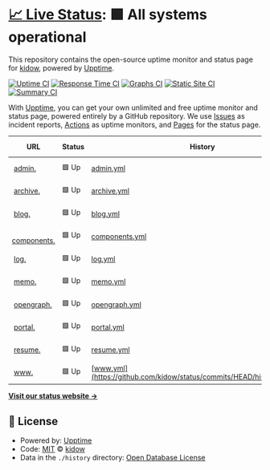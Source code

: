 # [📈 Live Status](https://status.kidow.me): <!--live status--> **🟩 All systems operational**

This repository contains the open-source uptime monitor and status page for [kidow](https://kidow.me), powered by [Upptime](https://github.com/upptime/upptime).

[![Uptime CI](https://github.com/kidow/status/workflows/Uptime%20CI/badge.svg)](https://github.com/kidow/status/actions?query=workflow%3A%22Uptime+CI%22)
[![Response Time CI](https://github.com/kidow/status/workflows/Response%20Time%20CI/badge.svg)](https://github.com/kidow/status/actions?query=workflow%3A%22Response+Time+CI%22)
[![Graphs CI](https://github.com/kidow/status/workflows/Graphs%20CI/badge.svg)](https://github.com/kidow/status/actions?query=workflow%3A%22Graphs+CI%22)
[![Static Site CI](https://github.com/kidow/status/workflows/Static%20Site%20CI/badge.svg)](https://github.com/kidow/status/actions?query=workflow%3A%22Static+Site+CI%22)
[![Summary CI](https://github.com/kidow/status/workflows/Summary%20CI/badge.svg)](https://github.com/kidow/status/actions?query=workflow%3A%22Summary+CI%22)

With [Upptime](https://upptime.js.org), you can get your own unlimited and free uptime monitor and status page, powered entirely by a GitHub repository. We use [Issues](https://github.com/kidow/status/issues) as incident reports, [Actions](https://github.com/kidow/status/actions) as uptime monitors, and [Pages](https://status.kidow.me) for the status page.

<!--start: status pages-->
<!-- This summary is generated by Upptime (https://github.com/upptime/upptime) -->
<!-- Do not edit this manually, your changes will be overwritten -->
<!-- prettier-ignore -->
| URL | Status | History | Response Time | Uptime |
| --- | ------ | ------- | ------------- | ------ |
| <img alt="" src="https://admin.kidow.me/favicon.ico" height="13"> [admin.](https://admin.kidow.me) | 🟩 Up | [admin.yml](https://github.com/kidow/status/commits/HEAD/history/admin.yml) | <details><summary><img alt="Response time graph" src="./graphs/admin/response-time-week.png" height="20"> 321ms</summary><br><a href="https://status.kidow.me/history/admin"><img alt="Response time 321" src="https://img.shields.io/endpoint?url=https%3A%2F%2Fraw.githubusercontent.com%2Fkidow%2Fstatus%2FHEAD%2Fapi%2Fadmin%2Fresponse-time.json"></a><br><a href="https://status.kidow.me/history/admin"><img alt="24-hour response time 321" src="https://img.shields.io/endpoint?url=https%3A%2F%2Fraw.githubusercontent.com%2Fkidow%2Fstatus%2FHEAD%2Fapi%2Fadmin%2Fresponse-time-day.json"></a><br><a href="https://status.kidow.me/history/admin"><img alt="7-day response time 321" src="https://img.shields.io/endpoint?url=https%3A%2F%2Fraw.githubusercontent.com%2Fkidow%2Fstatus%2FHEAD%2Fapi%2Fadmin%2Fresponse-time-week.json"></a><br><a href="https://status.kidow.me/history/admin"><img alt="30-day response time 321" src="https://img.shields.io/endpoint?url=https%3A%2F%2Fraw.githubusercontent.com%2Fkidow%2Fstatus%2FHEAD%2Fapi%2Fadmin%2Fresponse-time-month.json"></a><br><a href="https://status.kidow.me/history/admin"><img alt="1-year response time 321" src="https://img.shields.io/endpoint?url=https%3A%2F%2Fraw.githubusercontent.com%2Fkidow%2Fstatus%2FHEAD%2Fapi%2Fadmin%2Fresponse-time-year.json"></a></details> | <details><summary><a href="https://status.kidow.me/history/admin">100.00%</a></summary><a href="https://status.kidow.me/history/admin"><img alt="All-time uptime 100.00%" src="https://img.shields.io/endpoint?url=https%3A%2F%2Fraw.githubusercontent.com%2Fkidow%2Fstatus%2FHEAD%2Fapi%2Fadmin%2Fuptime.json"></a><br><a href="https://status.kidow.me/history/admin"><img alt="24-hour uptime 100.00%" src="https://img.shields.io/endpoint?url=https%3A%2F%2Fraw.githubusercontent.com%2Fkidow%2Fstatus%2FHEAD%2Fapi%2Fadmin%2Fuptime-day.json"></a><br><a href="https://status.kidow.me/history/admin"><img alt="7-day uptime 100.00%" src="https://img.shields.io/endpoint?url=https%3A%2F%2Fraw.githubusercontent.com%2Fkidow%2Fstatus%2FHEAD%2Fapi%2Fadmin%2Fuptime-week.json"></a><br><a href="https://status.kidow.me/history/admin"><img alt="30-day uptime 100.00%" src="https://img.shields.io/endpoint?url=https%3A%2F%2Fraw.githubusercontent.com%2Fkidow%2Fstatus%2FHEAD%2Fapi%2Fadmin%2Fuptime-month.json"></a><br><a href="https://status.kidow.me/history/admin"><img alt="1-year uptime 100.00%" src="https://img.shields.io/endpoint?url=https%3A%2F%2Fraw.githubusercontent.com%2Fkidow%2Fstatus%2FHEAD%2Fapi%2Fadmin%2Fuptime-year.json"></a></details>
| <img alt="" src="https://archive.kidow.me/img/favicon.ico" height="13"> [archive.](https://archive.kidow.me) | 🟩 Up | [archive.yml](https://github.com/kidow/status/commits/HEAD/history/archive.yml) | <details><summary><img alt="Response time graph" src="./graphs/archive/response-time-week.png" height="20"> 280ms</summary><br><a href="https://status.kidow.me/history/archive"><img alt="Response time 280" src="https://img.shields.io/endpoint?url=https%3A%2F%2Fraw.githubusercontent.com%2Fkidow%2Fstatus%2FHEAD%2Fapi%2Farchive%2Fresponse-time.json"></a><br><a href="https://status.kidow.me/history/archive"><img alt="24-hour response time 280" src="https://img.shields.io/endpoint?url=https%3A%2F%2Fraw.githubusercontent.com%2Fkidow%2Fstatus%2FHEAD%2Fapi%2Farchive%2Fresponse-time-day.json"></a><br><a href="https://status.kidow.me/history/archive"><img alt="7-day response time 280" src="https://img.shields.io/endpoint?url=https%3A%2F%2Fraw.githubusercontent.com%2Fkidow%2Fstatus%2FHEAD%2Fapi%2Farchive%2Fresponse-time-week.json"></a><br><a href="https://status.kidow.me/history/archive"><img alt="30-day response time 280" src="https://img.shields.io/endpoint?url=https%3A%2F%2Fraw.githubusercontent.com%2Fkidow%2Fstatus%2FHEAD%2Fapi%2Farchive%2Fresponse-time-month.json"></a><br><a href="https://status.kidow.me/history/archive"><img alt="1-year response time 280" src="https://img.shields.io/endpoint?url=https%3A%2F%2Fraw.githubusercontent.com%2Fkidow%2Fstatus%2FHEAD%2Fapi%2Farchive%2Fresponse-time-year.json"></a></details> | <details><summary><a href="https://status.kidow.me/history/archive">100.00%</a></summary><a href="https://status.kidow.me/history/archive"><img alt="All-time uptime 100.00%" src="https://img.shields.io/endpoint?url=https%3A%2F%2Fraw.githubusercontent.com%2Fkidow%2Fstatus%2FHEAD%2Fapi%2Farchive%2Fuptime.json"></a><br><a href="https://status.kidow.me/history/archive"><img alt="24-hour uptime 100.00%" src="https://img.shields.io/endpoint?url=https%3A%2F%2Fraw.githubusercontent.com%2Fkidow%2Fstatus%2FHEAD%2Fapi%2Farchive%2Fuptime-day.json"></a><br><a href="https://status.kidow.me/history/archive"><img alt="7-day uptime 100.00%" src="https://img.shields.io/endpoint?url=https%3A%2F%2Fraw.githubusercontent.com%2Fkidow%2Fstatus%2FHEAD%2Fapi%2Farchive%2Fuptime-week.json"></a><br><a href="https://status.kidow.me/history/archive"><img alt="30-day uptime 100.00%" src="https://img.shields.io/endpoint?url=https%3A%2F%2Fraw.githubusercontent.com%2Fkidow%2Fstatus%2FHEAD%2Fapi%2Farchive%2Fuptime-month.json"></a><br><a href="https://status.kidow.me/history/archive"><img alt="1-year uptime 100.00%" src="https://img.shields.io/endpoint?url=https%3A%2F%2Fraw.githubusercontent.com%2Fkidow%2Fstatus%2FHEAD%2Fapi%2Farchive%2Fuptime-year.json"></a></details>
| <img alt="" src="https://blog.kidow.me/favicon.ico" height="13"> [blog.](https://blog.kidow.me) | 🟩 Up | [blog.yml](https://github.com/kidow/status/commits/HEAD/history/blog.yml) | <details><summary><img alt="Response time graph" src="./graphs/blog/response-time-week.png" height="20"> 255ms</summary><br><a href="https://status.kidow.me/history/blog"><img alt="Response time 255" src="https://img.shields.io/endpoint?url=https%3A%2F%2Fraw.githubusercontent.com%2Fkidow%2Fstatus%2FHEAD%2Fapi%2Fblog%2Fresponse-time.json"></a><br><a href="https://status.kidow.me/history/blog"><img alt="24-hour response time 255" src="https://img.shields.io/endpoint?url=https%3A%2F%2Fraw.githubusercontent.com%2Fkidow%2Fstatus%2FHEAD%2Fapi%2Fblog%2Fresponse-time-day.json"></a><br><a href="https://status.kidow.me/history/blog"><img alt="7-day response time 255" src="https://img.shields.io/endpoint?url=https%3A%2F%2Fraw.githubusercontent.com%2Fkidow%2Fstatus%2FHEAD%2Fapi%2Fblog%2Fresponse-time-week.json"></a><br><a href="https://status.kidow.me/history/blog"><img alt="30-day response time 255" src="https://img.shields.io/endpoint?url=https%3A%2F%2Fraw.githubusercontent.com%2Fkidow%2Fstatus%2FHEAD%2Fapi%2Fblog%2Fresponse-time-month.json"></a><br><a href="https://status.kidow.me/history/blog"><img alt="1-year response time 255" src="https://img.shields.io/endpoint?url=https%3A%2F%2Fraw.githubusercontent.com%2Fkidow%2Fstatus%2FHEAD%2Fapi%2Fblog%2Fresponse-time-year.json"></a></details> | <details><summary><a href="https://status.kidow.me/history/blog">100.00%</a></summary><a href="https://status.kidow.me/history/blog"><img alt="All-time uptime 100.00%" src="https://img.shields.io/endpoint?url=https%3A%2F%2Fraw.githubusercontent.com%2Fkidow%2Fstatus%2FHEAD%2Fapi%2Fblog%2Fuptime.json"></a><br><a href="https://status.kidow.me/history/blog"><img alt="24-hour uptime 100.00%" src="https://img.shields.io/endpoint?url=https%3A%2F%2Fraw.githubusercontent.com%2Fkidow%2Fstatus%2FHEAD%2Fapi%2Fblog%2Fuptime-day.json"></a><br><a href="https://status.kidow.me/history/blog"><img alt="7-day uptime 100.00%" src="https://img.shields.io/endpoint?url=https%3A%2F%2Fraw.githubusercontent.com%2Fkidow%2Fstatus%2FHEAD%2Fapi%2Fblog%2Fuptime-week.json"></a><br><a href="https://status.kidow.me/history/blog"><img alt="30-day uptime 100.00%" src="https://img.shields.io/endpoint?url=https%3A%2F%2Fraw.githubusercontent.com%2Fkidow%2Fstatus%2FHEAD%2Fapi%2Fblog%2Fuptime-month.json"></a><br><a href="https://status.kidow.me/history/blog"><img alt="1-year uptime 100.00%" src="https://img.shields.io/endpoint?url=https%3A%2F%2Fraw.githubusercontent.com%2Fkidow%2Fstatus%2FHEAD%2Fapi%2Fblog%2Fuptime-year.json"></a></details>
| <img alt="" src="https://components.kidow.me/favicon.ico" height="13"> [components.](https://components.kidow.me) | 🟩 Up | [components.yml](https://github.com/kidow/status/commits/HEAD/history/components.yml) | <details><summary><img alt="Response time graph" src="./graphs/components/response-time-week.png" height="20"> 142ms</summary><br><a href="https://status.kidow.me/history/components"><img alt="Response time 142" src="https://img.shields.io/endpoint?url=https%3A%2F%2Fraw.githubusercontent.com%2Fkidow%2Fstatus%2FHEAD%2Fapi%2Fcomponents%2Fresponse-time.json"></a><br><a href="https://status.kidow.me/history/components"><img alt="24-hour response time 142" src="https://img.shields.io/endpoint?url=https%3A%2F%2Fraw.githubusercontent.com%2Fkidow%2Fstatus%2FHEAD%2Fapi%2Fcomponents%2Fresponse-time-day.json"></a><br><a href="https://status.kidow.me/history/components"><img alt="7-day response time 142" src="https://img.shields.io/endpoint?url=https%3A%2F%2Fraw.githubusercontent.com%2Fkidow%2Fstatus%2FHEAD%2Fapi%2Fcomponents%2Fresponse-time-week.json"></a><br><a href="https://status.kidow.me/history/components"><img alt="30-day response time 142" src="https://img.shields.io/endpoint?url=https%3A%2F%2Fraw.githubusercontent.com%2Fkidow%2Fstatus%2FHEAD%2Fapi%2Fcomponents%2Fresponse-time-month.json"></a><br><a href="https://status.kidow.me/history/components"><img alt="1-year response time 142" src="https://img.shields.io/endpoint?url=https%3A%2F%2Fraw.githubusercontent.com%2Fkidow%2Fstatus%2FHEAD%2Fapi%2Fcomponents%2Fresponse-time-year.json"></a></details> | <details><summary><a href="https://status.kidow.me/history/components">81.59%</a></summary><a href="https://status.kidow.me/history/components"><img alt="All-time uptime 81.59%" src="https://img.shields.io/endpoint?url=https%3A%2F%2Fraw.githubusercontent.com%2Fkidow%2Fstatus%2FHEAD%2Fapi%2Fcomponents%2Fuptime.json"></a><br><a href="https://status.kidow.me/history/components"><img alt="24-hour uptime 81.59%" src="https://img.shields.io/endpoint?url=https%3A%2F%2Fraw.githubusercontent.com%2Fkidow%2Fstatus%2FHEAD%2Fapi%2Fcomponents%2Fuptime-day.json"></a><br><a href="https://status.kidow.me/history/components"><img alt="7-day uptime 81.59%" src="https://img.shields.io/endpoint?url=https%3A%2F%2Fraw.githubusercontent.com%2Fkidow%2Fstatus%2FHEAD%2Fapi%2Fcomponents%2Fuptime-week.json"></a><br><a href="https://status.kidow.me/history/components"><img alt="30-day uptime 81.59%" src="https://img.shields.io/endpoint?url=https%3A%2F%2Fraw.githubusercontent.com%2Fkidow%2Fstatus%2FHEAD%2Fapi%2Fcomponents%2Fuptime-month.json"></a><br><a href="https://status.kidow.me/history/components"><img alt="1-year uptime 81.59%" src="https://img.shields.io/endpoint?url=https%3A%2F%2Fraw.githubusercontent.com%2Fkidow%2Fstatus%2FHEAD%2Fapi%2Fcomponents%2Fuptime-year.json"></a></details>
| <img alt="" src="https://log.kidow.me/favicon.ico" height="13"> [log.](https://log.kidow.me) | 🟩 Up | [log.yml](https://github.com/kidow/status/commits/HEAD/history/log.yml) | <details><summary><img alt="Response time graph" src="./graphs/log/response-time-week.png" height="20"> 203ms</summary><br><a href="https://status.kidow.me/history/log"><img alt="Response time 203" src="https://img.shields.io/endpoint?url=https%3A%2F%2Fraw.githubusercontent.com%2Fkidow%2Fstatus%2FHEAD%2Fapi%2Flog%2Fresponse-time.json"></a><br><a href="https://status.kidow.me/history/log"><img alt="24-hour response time 203" src="https://img.shields.io/endpoint?url=https%3A%2F%2Fraw.githubusercontent.com%2Fkidow%2Fstatus%2FHEAD%2Fapi%2Flog%2Fresponse-time-day.json"></a><br><a href="https://status.kidow.me/history/log"><img alt="7-day response time 203" src="https://img.shields.io/endpoint?url=https%3A%2F%2Fraw.githubusercontent.com%2Fkidow%2Fstatus%2FHEAD%2Fapi%2Flog%2Fresponse-time-week.json"></a><br><a href="https://status.kidow.me/history/log"><img alt="30-day response time 203" src="https://img.shields.io/endpoint?url=https%3A%2F%2Fraw.githubusercontent.com%2Fkidow%2Fstatus%2FHEAD%2Fapi%2Flog%2Fresponse-time-month.json"></a><br><a href="https://status.kidow.me/history/log"><img alt="1-year response time 203" src="https://img.shields.io/endpoint?url=https%3A%2F%2Fraw.githubusercontent.com%2Fkidow%2Fstatus%2FHEAD%2Fapi%2Flog%2Fresponse-time-year.json"></a></details> | <details><summary><a href="https://status.kidow.me/history/log">92.86%</a></summary><a href="https://status.kidow.me/history/log"><img alt="All-time uptime 92.86%" src="https://img.shields.io/endpoint?url=https%3A%2F%2Fraw.githubusercontent.com%2Fkidow%2Fstatus%2FHEAD%2Fapi%2Flog%2Fuptime.json"></a><br><a href="https://status.kidow.me/history/log"><img alt="24-hour uptime 92.86%" src="https://img.shields.io/endpoint?url=https%3A%2F%2Fraw.githubusercontent.com%2Fkidow%2Fstatus%2FHEAD%2Fapi%2Flog%2Fuptime-day.json"></a><br><a href="https://status.kidow.me/history/log"><img alt="7-day uptime 92.86%" src="https://img.shields.io/endpoint?url=https%3A%2F%2Fraw.githubusercontent.com%2Fkidow%2Fstatus%2FHEAD%2Fapi%2Flog%2Fuptime-week.json"></a><br><a href="https://status.kidow.me/history/log"><img alt="30-day uptime 92.86%" src="https://img.shields.io/endpoint?url=https%3A%2F%2Fraw.githubusercontent.com%2Fkidow%2Fstatus%2FHEAD%2Fapi%2Flog%2Fuptime-month.json"></a><br><a href="https://status.kidow.me/history/log"><img alt="1-year uptime 92.86%" src="https://img.shields.io/endpoint?url=https%3A%2F%2Fraw.githubusercontent.com%2Fkidow%2Fstatus%2FHEAD%2Fapi%2Flog%2Fuptime-year.json"></a></details>
| <img alt="" src="https://memo.kidow.me/favicon.ico" height="13"> [memo.](https://memo.kidow.me) | 🟩 Up | [memo.yml](https://github.com/kidow/status/commits/HEAD/history/memo.yml) | <details><summary><img alt="Response time graph" src="./graphs/memo/response-time-week.png" height="20"> 155ms</summary><br><a href="https://status.kidow.me/history/memo"><img alt="Response time 155" src="https://img.shields.io/endpoint?url=https%3A%2F%2Fraw.githubusercontent.com%2Fkidow%2Fstatus%2FHEAD%2Fapi%2Fmemo%2Fresponse-time.json"></a><br><a href="https://status.kidow.me/history/memo"><img alt="24-hour response time 155" src="https://img.shields.io/endpoint?url=https%3A%2F%2Fraw.githubusercontent.com%2Fkidow%2Fstatus%2FHEAD%2Fapi%2Fmemo%2Fresponse-time-day.json"></a><br><a href="https://status.kidow.me/history/memo"><img alt="7-day response time 155" src="https://img.shields.io/endpoint?url=https%3A%2F%2Fraw.githubusercontent.com%2Fkidow%2Fstatus%2FHEAD%2Fapi%2Fmemo%2Fresponse-time-week.json"></a><br><a href="https://status.kidow.me/history/memo"><img alt="30-day response time 155" src="https://img.shields.io/endpoint?url=https%3A%2F%2Fraw.githubusercontent.com%2Fkidow%2Fstatus%2FHEAD%2Fapi%2Fmemo%2Fresponse-time-month.json"></a><br><a href="https://status.kidow.me/history/memo"><img alt="1-year response time 155" src="https://img.shields.io/endpoint?url=https%3A%2F%2Fraw.githubusercontent.com%2Fkidow%2Fstatus%2FHEAD%2Fapi%2Fmemo%2Fresponse-time-year.json"></a></details> | <details><summary><a href="https://status.kidow.me/history/memo">95.79%</a></summary><a href="https://status.kidow.me/history/memo"><img alt="All-time uptime 95.79%" src="https://img.shields.io/endpoint?url=https%3A%2F%2Fraw.githubusercontent.com%2Fkidow%2Fstatus%2FHEAD%2Fapi%2Fmemo%2Fuptime.json"></a><br><a href="https://status.kidow.me/history/memo"><img alt="24-hour uptime 95.79%" src="https://img.shields.io/endpoint?url=https%3A%2F%2Fraw.githubusercontent.com%2Fkidow%2Fstatus%2FHEAD%2Fapi%2Fmemo%2Fuptime-day.json"></a><br><a href="https://status.kidow.me/history/memo"><img alt="7-day uptime 95.79%" src="https://img.shields.io/endpoint?url=https%3A%2F%2Fraw.githubusercontent.com%2Fkidow%2Fstatus%2FHEAD%2Fapi%2Fmemo%2Fuptime-week.json"></a><br><a href="https://status.kidow.me/history/memo"><img alt="30-day uptime 95.79%" src="https://img.shields.io/endpoint?url=https%3A%2F%2Fraw.githubusercontent.com%2Fkidow%2Fstatus%2FHEAD%2Fapi%2Fmemo%2Fuptime-month.json"></a><br><a href="https://status.kidow.me/history/memo"><img alt="1-year uptime 95.79%" src="https://img.shields.io/endpoint?url=https%3A%2F%2Fraw.githubusercontent.com%2Fkidow%2Fstatus%2FHEAD%2Fapi%2Fmemo%2Fuptime-year.json"></a></details>
| <img alt="" src="https://opengraph.kidow.me/favicon.ico" height="13"> [opengraph.](https://opengraph.kidow.me) | 🟩 Up | [opengraph.yml](https://github.com/kidow/status/commits/HEAD/history/opengraph.yml) | <details><summary><img alt="Response time graph" src="./graphs/opengraph/response-time-week.png" height="20"> 211ms</summary><br><a href="https://status.kidow.me/history/opengraph"><img alt="Response time 211" src="https://img.shields.io/endpoint?url=https%3A%2F%2Fraw.githubusercontent.com%2Fkidow%2Fstatus%2FHEAD%2Fapi%2Fopengraph%2Fresponse-time.json"></a><br><a href="https://status.kidow.me/history/opengraph"><img alt="24-hour response time 211" src="https://img.shields.io/endpoint?url=https%3A%2F%2Fraw.githubusercontent.com%2Fkidow%2Fstatus%2FHEAD%2Fapi%2Fopengraph%2Fresponse-time-day.json"></a><br><a href="https://status.kidow.me/history/opengraph"><img alt="7-day response time 211" src="https://img.shields.io/endpoint?url=https%3A%2F%2Fraw.githubusercontent.com%2Fkidow%2Fstatus%2FHEAD%2Fapi%2Fopengraph%2Fresponse-time-week.json"></a><br><a href="https://status.kidow.me/history/opengraph"><img alt="30-day response time 211" src="https://img.shields.io/endpoint?url=https%3A%2F%2Fraw.githubusercontent.com%2Fkidow%2Fstatus%2FHEAD%2Fapi%2Fopengraph%2Fresponse-time-month.json"></a><br><a href="https://status.kidow.me/history/opengraph"><img alt="1-year response time 211" src="https://img.shields.io/endpoint?url=https%3A%2F%2Fraw.githubusercontent.com%2Fkidow%2Fstatus%2FHEAD%2Fapi%2Fopengraph%2Fresponse-time-year.json"></a></details> | <details><summary><a href="https://status.kidow.me/history/opengraph">95.81%</a></summary><a href="https://status.kidow.me/history/opengraph"><img alt="All-time uptime 95.81%" src="https://img.shields.io/endpoint?url=https%3A%2F%2Fraw.githubusercontent.com%2Fkidow%2Fstatus%2FHEAD%2Fapi%2Fopengraph%2Fuptime.json"></a><br><a href="https://status.kidow.me/history/opengraph"><img alt="24-hour uptime 95.81%" src="https://img.shields.io/endpoint?url=https%3A%2F%2Fraw.githubusercontent.com%2Fkidow%2Fstatus%2FHEAD%2Fapi%2Fopengraph%2Fuptime-day.json"></a><br><a href="https://status.kidow.me/history/opengraph"><img alt="7-day uptime 95.81%" src="https://img.shields.io/endpoint?url=https%3A%2F%2Fraw.githubusercontent.com%2Fkidow%2Fstatus%2FHEAD%2Fapi%2Fopengraph%2Fuptime-week.json"></a><br><a href="https://status.kidow.me/history/opengraph"><img alt="30-day uptime 95.81%" src="https://img.shields.io/endpoint?url=https%3A%2F%2Fraw.githubusercontent.com%2Fkidow%2Fstatus%2FHEAD%2Fapi%2Fopengraph%2Fuptime-month.json"></a><br><a href="https://status.kidow.me/history/opengraph"><img alt="1-year uptime 95.81%" src="https://img.shields.io/endpoint?url=https%3A%2F%2Fraw.githubusercontent.com%2Fkidow%2Fstatus%2FHEAD%2Fapi%2Fopengraph%2Fuptime-year.json"></a></details>
| <img alt="" src="https://portal.kidow.me/favicon.ico" height="13"> [portal.](https://portal.kidow.me) | 🟩 Up | [portal.yml](https://github.com/kidow/status/commits/HEAD/history/portal.yml) | <details><summary><img alt="Response time graph" src="./graphs/portal/response-time-week.png" height="20"> 148ms</summary><br><a href="https://status.kidow.me/history/portal"><img alt="Response time 148" src="https://img.shields.io/endpoint?url=https%3A%2F%2Fraw.githubusercontent.com%2Fkidow%2Fstatus%2FHEAD%2Fapi%2Fportal%2Fresponse-time.json"></a><br><a href="https://status.kidow.me/history/portal"><img alt="24-hour response time 148" src="https://img.shields.io/endpoint?url=https%3A%2F%2Fraw.githubusercontent.com%2Fkidow%2Fstatus%2FHEAD%2Fapi%2Fportal%2Fresponse-time-day.json"></a><br><a href="https://status.kidow.me/history/portal"><img alt="7-day response time 148" src="https://img.shields.io/endpoint?url=https%3A%2F%2Fraw.githubusercontent.com%2Fkidow%2Fstatus%2FHEAD%2Fapi%2Fportal%2Fresponse-time-week.json"></a><br><a href="https://status.kidow.me/history/portal"><img alt="30-day response time 148" src="https://img.shields.io/endpoint?url=https%3A%2F%2Fraw.githubusercontent.com%2Fkidow%2Fstatus%2FHEAD%2Fapi%2Fportal%2Fresponse-time-month.json"></a><br><a href="https://status.kidow.me/history/portal"><img alt="1-year response time 148" src="https://img.shields.io/endpoint?url=https%3A%2F%2Fraw.githubusercontent.com%2Fkidow%2Fstatus%2FHEAD%2Fapi%2Fportal%2Fresponse-time-year.json"></a></details> | <details><summary><a href="https://status.kidow.me/history/portal">83.09%</a></summary><a href="https://status.kidow.me/history/portal"><img alt="All-time uptime 83.09%" src="https://img.shields.io/endpoint?url=https%3A%2F%2Fraw.githubusercontent.com%2Fkidow%2Fstatus%2FHEAD%2Fapi%2Fportal%2Fuptime.json"></a><br><a href="https://status.kidow.me/history/portal"><img alt="24-hour uptime 83.09%" src="https://img.shields.io/endpoint?url=https%3A%2F%2Fraw.githubusercontent.com%2Fkidow%2Fstatus%2FHEAD%2Fapi%2Fportal%2Fuptime-day.json"></a><br><a href="https://status.kidow.me/history/portal"><img alt="7-day uptime 83.09%" src="https://img.shields.io/endpoint?url=https%3A%2F%2Fraw.githubusercontent.com%2Fkidow%2Fstatus%2FHEAD%2Fapi%2Fportal%2Fuptime-week.json"></a><br><a href="https://status.kidow.me/history/portal"><img alt="30-day uptime 83.09%" src="https://img.shields.io/endpoint?url=https%3A%2F%2Fraw.githubusercontent.com%2Fkidow%2Fstatus%2FHEAD%2Fapi%2Fportal%2Fuptime-month.json"></a><br><a href="https://status.kidow.me/history/portal"><img alt="1-year uptime 83.09%" src="https://img.shields.io/endpoint?url=https%3A%2F%2Fraw.githubusercontent.com%2Fkidow%2Fstatus%2FHEAD%2Fapi%2Fportal%2Fuptime-year.json"></a></details>
| <img alt="" src="https://raw.githubusercontent.com/kidow/resume/main/static/favicon.ico" height="13"> [resume.](https://resume.kidow.me) | 🟩 Up | [resume.yml](https://github.com/kidow/status/commits/HEAD/history/resume.yml) | <details><summary><img alt="Response time graph" src="./graphs/resume/response-time-week.png" height="20"> 199ms</summary><br><a href="https://status.kidow.me/history/resume"><img alt="Response time 199" src="https://img.shields.io/endpoint?url=https%3A%2F%2Fraw.githubusercontent.com%2Fkidow%2Fstatus%2FHEAD%2Fapi%2Fresume%2Fresponse-time.json"></a><br><a href="https://status.kidow.me/history/resume"><img alt="24-hour response time 199" src="https://img.shields.io/endpoint?url=https%3A%2F%2Fraw.githubusercontent.com%2Fkidow%2Fstatus%2FHEAD%2Fapi%2Fresume%2Fresponse-time-day.json"></a><br><a href="https://status.kidow.me/history/resume"><img alt="7-day response time 199" src="https://img.shields.io/endpoint?url=https%3A%2F%2Fraw.githubusercontent.com%2Fkidow%2Fstatus%2FHEAD%2Fapi%2Fresume%2Fresponse-time-week.json"></a><br><a href="https://status.kidow.me/history/resume"><img alt="30-day response time 199" src="https://img.shields.io/endpoint?url=https%3A%2F%2Fraw.githubusercontent.com%2Fkidow%2Fstatus%2FHEAD%2Fapi%2Fresume%2Fresponse-time-month.json"></a><br><a href="https://status.kidow.me/history/resume"><img alt="1-year response time 199" src="https://img.shields.io/endpoint?url=https%3A%2F%2Fraw.githubusercontent.com%2Fkidow%2Fstatus%2FHEAD%2Fapi%2Fresume%2Fresponse-time-year.json"></a></details> | <details><summary><a href="https://status.kidow.me/history/resume">95.47%</a></summary><a href="https://status.kidow.me/history/resume"><img alt="All-time uptime 95.47%" src="https://img.shields.io/endpoint?url=https%3A%2F%2Fraw.githubusercontent.com%2Fkidow%2Fstatus%2FHEAD%2Fapi%2Fresume%2Fuptime.json"></a><br><a href="https://status.kidow.me/history/resume"><img alt="24-hour uptime 95.47%" src="https://img.shields.io/endpoint?url=https%3A%2F%2Fraw.githubusercontent.com%2Fkidow%2Fstatus%2FHEAD%2Fapi%2Fresume%2Fuptime-day.json"></a><br><a href="https://status.kidow.me/history/resume"><img alt="7-day uptime 95.47%" src="https://img.shields.io/endpoint?url=https%3A%2F%2Fraw.githubusercontent.com%2Fkidow%2Fstatus%2FHEAD%2Fapi%2Fresume%2Fuptime-week.json"></a><br><a href="https://status.kidow.me/history/resume"><img alt="30-day uptime 95.47%" src="https://img.shields.io/endpoint?url=https%3A%2F%2Fraw.githubusercontent.com%2Fkidow%2Fstatus%2FHEAD%2Fapi%2Fresume%2Fuptime-month.json"></a><br><a href="https://status.kidow.me/history/resume"><img alt="1-year uptime 95.47%" src="https://img.shields.io/endpoint?url=https%3A%2F%2Fraw.githubusercontent.com%2Fkidow%2Fstatus%2FHEAD%2Fapi%2Fresume%2Fuptime-year.json"></a></details>
| <img alt="" src="https://www.kidow.me/favicon.ico" height="13"> [www.](https://www.kidow.me) | 🟩 Up | [www.yml](https://github.com/kidow/status/commits/HEAD/history/www.yml) | <details><summary><img alt="Response time graph" src="./graphs/www/response-time-week.png" height="20"> 198ms</summary><br><a href="https://status.kidow.me/history/www"><img alt="Response time 198" src="https://img.shields.io/endpoint?url=https%3A%2F%2Fraw.githubusercontent.com%2Fkidow%2Fstatus%2FHEAD%2Fapi%2Fwww%2Fresponse-time.json"></a><br><a href="https://status.kidow.me/history/www"><img alt="24-hour response time 198" src="https://img.shields.io/endpoint?url=https%3A%2F%2Fraw.githubusercontent.com%2Fkidow%2Fstatus%2FHEAD%2Fapi%2Fwww%2Fresponse-time-day.json"></a><br><a href="https://status.kidow.me/history/www"><img alt="7-day response time 198" src="https://img.shields.io/endpoint?url=https%3A%2F%2Fraw.githubusercontent.com%2Fkidow%2Fstatus%2FHEAD%2Fapi%2Fwww%2Fresponse-time-week.json"></a><br><a href="https://status.kidow.me/history/www"><img alt="30-day response time 198" src="https://img.shields.io/endpoint?url=https%3A%2F%2Fraw.githubusercontent.com%2Fkidow%2Fstatus%2FHEAD%2Fapi%2Fwww%2Fresponse-time-month.json"></a><br><a href="https://status.kidow.me/history/www"><img alt="1-year response time 198" src="https://img.shields.io/endpoint?url=https%3A%2F%2Fraw.githubusercontent.com%2Fkidow%2Fstatus%2FHEAD%2Fapi%2Fwww%2Fresponse-time-year.json"></a></details> | <details><summary><a href="https://status.kidow.me/history/www">100.00%</a></summary><a href="https://status.kidow.me/history/www"><img alt="All-time uptime 100.00%" src="https://img.shields.io/endpoint?url=https%3A%2F%2Fraw.githubusercontent.com%2Fkidow%2Fstatus%2FHEAD%2Fapi%2Fwww%2Fuptime.json"></a><br><a href="https://status.kidow.me/history/www"><img alt="24-hour uptime 100.00%" src="https://img.shields.io/endpoint?url=https%3A%2F%2Fraw.githubusercontent.com%2Fkidow%2Fstatus%2FHEAD%2Fapi%2Fwww%2Fuptime-day.json"></a><br><a href="https://status.kidow.me/history/www"><img alt="7-day uptime 100.00%" src="https://img.shields.io/endpoint?url=https%3A%2F%2Fraw.githubusercontent.com%2Fkidow%2Fstatus%2FHEAD%2Fapi%2Fwww%2Fuptime-week.json"></a><br><a href="https://status.kidow.me/history/www"><img alt="30-day uptime 100.00%" src="https://img.shields.io/endpoint?url=https%3A%2F%2Fraw.githubusercontent.com%2Fkidow%2Fstatus%2FHEAD%2Fapi%2Fwww%2Fuptime-month.json"></a><br><a href="https://status.kidow.me/history/www"><img alt="1-year uptime 100.00%" src="https://img.shields.io/endpoint?url=https%3A%2F%2Fraw.githubusercontent.com%2Fkidow%2Fstatus%2FHEAD%2Fapi%2Fwww%2Fuptime-year.json"></a></details>

<!--end: status pages-->

[**Visit our status website →**](https://status.kidow.me)

## 📄 License

- Powered by: [Upptime](https://github.com/upptime/upptime)
- Code: [MIT](./LICENSE) © [kidow](https://kidow.me)
- Data in the `./history` directory: [Open Database License](https://opendatacommons.org/licenses/odbl/1-0/)

